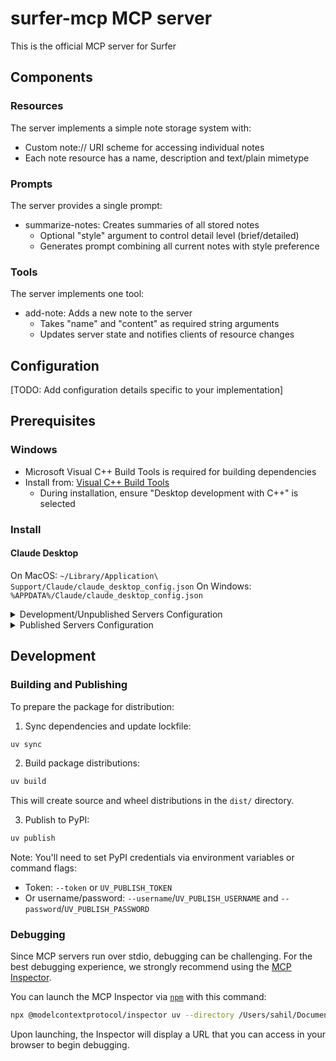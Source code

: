# surfer-mcp MCP server

This is the official MCP server for Surfer

## Components

### Resources

The server implements a simple note storage system with:
- Custom note:// URI scheme for accessing individual notes
- Each note resource has a name, description and text/plain mimetype

### Prompts

The server provides a single prompt:
- summarize-notes: Creates summaries of all stored notes
  - Optional "style" argument to control detail level (brief/detailed)
  - Generates prompt combining all current notes with style preference

### Tools

The server implements one tool:
- add-note: Adds a new note to the server
  - Takes "name" and "content" as required string arguments
  - Updates server state and notifies clients of resource changes

## Configuration

[TODO: Add configuration details specific to your implementation]

## Prerequisites

### Windows
- Microsoft Visual C++ Build Tools is required for building dependencies
- Install from: [Visual C++ Build Tools](https://visualstudio.microsoft.com/visual-cpp-build-tools/)
  - During installation, ensure "Desktop development with C++" is selected

### Install

#### Claude Desktop

On MacOS: `~/Library/Application\ Support/Claude/claude_desktop_config.json`
On Windows: `%APPDATA%/Claude/claude_desktop_config.json`

<details>
  <summary>Development/Unpublished Servers Configuration</summary>
  ```
  "mcpServers": {
    "surfer-mcp": {
      "command": "uv",
      "args": [
        "--directory",
        "/Users/sahil/Documents/Surfer-Protocol/surfer-mcp",
        "run",
        "surfer-mcp"
      ]
    }
  }
  ```
</details>

<details>
  <summary>Published Servers Configuration</summary>
  ```
  "mcpServers": {
    "surfer-mcp": {
      "command": "uvx",
      "args": [
        "surfer-mcp"
      ]
    }
  }
  ```
</details>

## Development

### Building and Publishing

To prepare the package for distribution:

1. Sync dependencies and update lockfile:
```bash
uv sync
```

2. Build package distributions:
```bash
uv build
```

This will create source and wheel distributions in the `dist/` directory.

3. Publish to PyPI:
```bash
uv publish
```

Note: You'll need to set PyPI credentials via environment variables or command flags:
- Token: `--token` or `UV_PUBLISH_TOKEN`
- Or username/password: `--username`/`UV_PUBLISH_USERNAME` and `--password`/`UV_PUBLISH_PASSWORD`

### Debugging

Since MCP servers run over stdio, debugging can be challenging. For the best debugging
experience, we strongly recommend using the [MCP Inspector](https://github.com/modelcontextprotocol/inspector).


You can launch the MCP Inspector via [`npm`](https://docs.npmjs.com/downloading-and-installing-node-js-and-npm) with this command:

```bash
npx @modelcontextprotocol/inspector uv --directory /Users/sahil/Documents/Surfer-Protocol/surfer-mcp run surfer-mcp
```


Upon launching, the Inspector will display a URL that you can access in your browser to begin debugging.